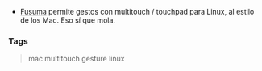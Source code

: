 * [Fusuma](https://github.com/iberianpig/fusuma) permite gestos con multitouch / touchpad para Linux,
  al estilo de los Mac. Eso sí que mola.

### Tags
> mac multitouch gesture linux
